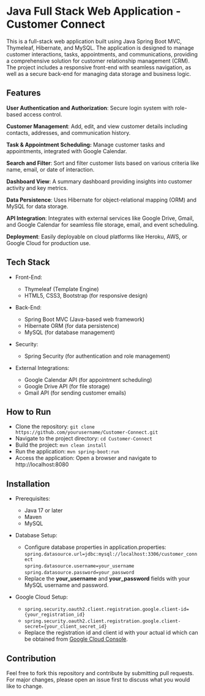 # Java Full Stack Web Application - Customer Connect
This is a full-stack web application built using Java Spring Boot MVC, Thymeleaf, Hibernate, and MySQL. 
The application is designed to manage customer interactions, tasks, appointments, and communications, providing a comprehensive solution for customer relationship management (CRM).
The project includes a responsive front-end with seamless navigation, as well as a secure back-end for managing data storage and business logic.

## Features
__User Authentication and Authorization__: Secure login system with role-based access control.

__Customer Management__: Add, edit, and view customer details including contacts, addresses, and communication history.  

__Task & Appointment Scheduling:__ Manage customer tasks and appointments, integrated with Google Calendar.  

__Search and Filter__: Sort and filter customer lists based on various criteria like name, email, or date of interaction.  

__Dashboard View__: A summary dashboard providing insights into customer activity and key metrics.  

__Data Persistence__: Uses Hibernate for object-relational mapping (ORM) and MySQL for data storage.  

__API Integration__: Integrates with external services like Google Drive, Gmail, and Google Calendar for seamless file storage, email, and event scheduling.
 
__Deployment__: Easily deployable on cloud platforms like Heroku, AWS, or Google Cloud for production use.  

## Tech Stack
- Front-End:
  - Thymeleaf (Template Engine)
  - HTML5, CSS3, Bootstrap (for responsive design)
  
- Back-End:
  - Spring Boot MVC (Java-based web framework)
  - Hibernate ORM (for data persistence)
  - MySQL (for database management)
    
- Security:
  - Spring Security (for authentication and role management)
    
- External Integrations:
  - Google Calendar API (for appointment scheduling)
  - Google Drive API (for file storage)
  - Gmail API (for sending customer emails)

## How to Run
- Clone the repository:
`git clone https://github.com/yourusername/Customer-Connect.git`
- Navigate to the project directory:
`cd Customer-Connect`
- Build the project:
`mvn clean install`
- Run the application:
`mvn spring-boot:run`
- Access the application: Open a browser and navigate to http://localhost:8080

## Installation
- Prerequisites:
  - Java 17 or later
  - Maven
  - MySQL
  
- Database Setup:
  - Configure database properties in application.properties:  
  `spring.datasource.url=jdbc:mysql://localhost:3306/customer_connect`  
  `spring.datasource.username=your_username`  
  `spring.datasource.password=your_password`   
  - Replace the __your_username__ and __your_password__ fields with your MySQL username and password.  

 - Google Cloud Setup:  
   - `spring.security.oauth2.client.registration.google.client-id={your_registration_id}`
   - `spring.security.oauth2.client.registration.google.client-secret={your_client_secret_id}`
   - Replace the registration id and client id with your actual id which can be obtained from [Google Cloud Console](https://console.cloud.google.com/apis/credentials/consent?project=watchful-bonus-434316-h4).

 ## Contribution
  Feel free to fork this repository and contribute by submitting pull requests. For major changes, please open an issue first to discuss what you would like to change.

